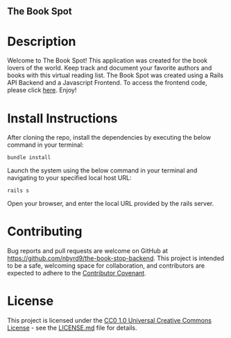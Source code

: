 ## The Book Spot

# Description

Welcome to The Book Spot! This application was created for the book lovers of the world. Keep track and document your favorite authors and books with this virtual reading list. The Book Spot was created using a Rails API Backend and a Javascript Frontend. To access the frontend code, please click [here](https://github.com/nbyrd9/the-book-stop-frontend). Enjoy!

# Install Instructions

After cloning the repo, install the dependencies by executing the below command in your terminal:

```bundle install```

Launch the system using the below command in your terminal and navigating to your specified local host URL:

```rails s```

Open your browser, and enter the local URL provided by the rails server.

# Contributing
Bug reports and pull requests are welcome on GitHub at https://github.com/nbyrd9/the-book-stop-backend. This project is intended to be a safe, welcoming space for collaboration, and contributors are expected to adhere to the [Contributor Covenant](https://github.com/PurpleBooth/a-good-readme-template/blob/main/CONTRIBUTING.md). 

# License
This project is licensed under the [CC0 1.0 Universal Creative Commons License](https://github.com/PurpleBooth/a-good-readme-template/blob/main/LICENSE.md) - see the [LICENSE.md](https://github.com/PurpleBooth/a-good-readme-template/blob/main/LICENSE.md) file for details.